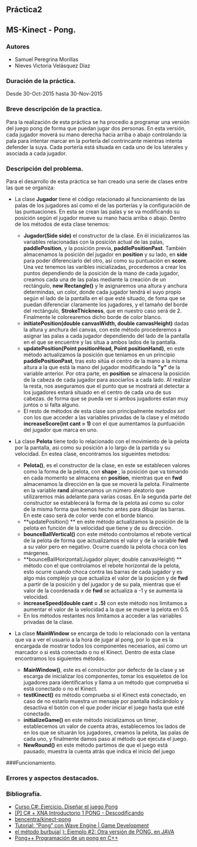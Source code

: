 ## Práctica2
## MS-Kinect - Pong.

### Autores
* Samuel Peregrina Morillas
* Nieves Victoria Velásquez Díaz

### Duración de la práctica.
Desde 30-Oct-2015 hasta 30-Nov-2015

### Breve descripción de la practica.
Para la realización de esta práctica se ha procedio a programar una versión del juego pong de forma que puedan jugar dos personas. En esta versión, cada jugador moverá su mano derecha hacia arriba o abajo controlando la pala para intentar marcar en la portería del contrincante mientras intenta defender la suya. Cada portería está situada en cada uno de los laterales y asociada a cada jugador.

### Descripción del problema.
Para el desarrollo de esta práctica se han creado una serie de clases entre las que se organiza: 
* La clase **Jugador** tiene el código relacionado al funcionamiento de las palas de los jugadores así como el de las porterías y la configuración de las puntuaciones. En esta se crean las palas y se va modificando su posición según el jugador mueve su mano hacia arriba o abajo. Dentro de los métodos de esta clase tenemos:
	* **Jugador(Side side)**  el constructor de la clase. En él inicializamos las variables relacionadas con la posición actual de las palas, **paddlePosition**, y la posición previa, **paddlePositionPast**. También almacenamos la posición del jugador en **position** y su lado, en **side** para poder diferenciarlo del otro, así como su puntuación en **score**.
	Una vez tenemos las varibles inicializadas, procedemos a crear los puntos dependiendo de la posición de la mano de cada jugador, creamos cada una de las palas mediante la creación de un rectángulo, **new Rectangle()** y le asignaremos una altura y anchura determindas, un color, donde cada jugador tendrá el suyo propio según el lado de la pantalla en el que esté situado, de foma que se puedan diferenciar claramente los jugadores, y el tamaño del borde del rectángulo, **StrokeThickness**, que en nuestro caso será de 2. Finalmente le colorearemos dicho borde de color blanco.
	* **initiatePosition(double canvasWidth, double canvasHeight)** dadas la altura y anchura del canvas, con este método procederemos a asignar las palas a cada jugador dependiendo del lado de la pantalla en el que se encuentre y las situa a ambos lados de la pantalla.
	* **updatePosition(Point positionHead, Point positionHand)**, en este método actualizamos la posición que teniamos en un principio **paddlePositionPast**, tras esto sitúa el centro de la mano a la misma altura a la que está la mano del jugador modificando la **"y"** de la variable anterior. Por otra parte, en **position** se almacena la posición de la cabeza de cada jugador para asociarlos a cada lado. Al realizar la resta, nos aseguramos que el punto que se mostrará al detectar a los jugadores estará situado en el centro de cada una de sus cabezas. de forma que se pueda ver si ambos jugadores estan muy juntos o si falta alguno.
	* El resto de métodos de esta clase son principalmente *metodos set* con los que acceder a las variables privadas de la clase y el método **increaseScore(int cant = 1)** con el que aumentamos la puntuación del jugador que marca en uno.
	
* La clase **Pelota** tiene todo lo relacionado con el movimiento de la pelota por la pantalla, asi como su posición a lo largo de la partida y su velocidad. En estea clase, encontramos los sigueintes metodos:
	* **Pelota()**, es el constructor de la clase, en este se establecen valores como la forma de la pelota, con **shape** , la posición que va tomando en cada momento se almacena en **position**, mientras que en **fwd** almacenamos la dirección en la que se moverá la pelota. Finalmente en la variable **rand** almacenamos un número aleatorio que utilizaremos más adelante para varias cosas. En la segunda parte del constructor se establecerá la forma de la pelota asi como su color de la misma forma que hemos hecho antes para dibujar las barras. En este caso será de color verde con el borde blanco.
	* **updatePosition() ** en este método actualizamos la posición de la pelota en función de la velocidad que tiene y de su dirección.
	* **bounceBallVertical()** con este método controlamos el rebote vertical de la pelota de forma que actualizamos el valor y de la variable **fwd** a su valor pero en negativo. Ocurre cuando la pelota choca con los márgenes.
	* **bounceBallHorizontal(Jugador player, double canvasHeight) ** método con el que controlamos el rebote horizontal de la pelota, esto ocurre cuando choca contra las barras de cada jugador y es algo más complejo ya que actualiza el valor de la posicion y de **fwd** a partir de la posición y del jugador y de su pala, mientras que el valor de la coordenada x de **fwd** se actualiza a -1 y se aumenta la velocidad.
	* **increaseSpeed(double cant = .5)** con este método nos limitamos a aumentar el valor de la velocidad a la que se mueve la pelota en 0.5.
	* En los métodos restantes nos limitamos a acceder a las variables privadas de la clase.

* La clase **MainWindow** se encarga de todo lo relacionado con la ventana que va a ver el usuario a la hora de jugar al pong, por lo que es la encargada de mostrar todos los componentes necesarios, asi como un marcador o si está conectado o no el Kinect. Dentro de esta clase encontramos los siguientes métodos.
	* **MainWindow()**, este es el constructor por defecto de la clase y se escarga de inicializar los componentes, tomar los esqueletos de los jugadores para identificarlos y llama a un método que comprueba si está conectado o no el Kinect.
	* **testKinect()** es método comprueba si el Kinect está conectado, en caso de  no estarlo muestra un mensaje por pantalla indicándolo y desactiva el botón con el que poder iniciar el juego hasta que esté conectado.
	* **initializeGame()** en este método inicializamos un timer, establecemos un valor de cuenta atrás, establecemos los lados de en los que se situarán los jugadores, creamos la pelota, las palas de cada uno, y finalmente damos paso al método que ejecuta el juego.
	* **NewRound()** en este método partimos de que el juego está pausado, muestra la cuenta atrás que indica el inicio del juego 


###Funcionamiento.
### Errores y aspectos destacados.

### Bibliografía.
* [Curso C#: Ejercicio. Diseñar el juego Pong ](http://curso-mcts.blogspot.com.es/2011/03/ejercicio-disenar-el-juego-pong.html)
* [[P] C# + XNA Introductorio 1 PONG - Descodificando ](http://www.3djuegos.com/comunidad-foros/tema/28358171/0/p-c-xna-introductorio-1-pong/)
* [bencentra/kinect-pong ](https://github.com/bencentra/kinect-pong)
* [Tutorial: “Pong” con Wave Engine | Game Development](http://www.gamedev.es/?p=7972)
* [el método burbuja( ): Ejemplo #2: Otra versión de PONG, en JAVA](http://elmetodoburbuja.blogspot.com.es/2012/10/ejemplo-2-otra-version-de-pong-en-java.html)
* [Pong\++ Programación de un pong en C++ ](https://ullpong.wordpress.com/)
